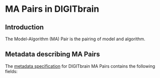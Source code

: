 # MA Pairs in DIGITbrain

## Introduction

The Model-Algorithm (MA) Pair is the pairing of model and algorithm.

## Metadata describing MA Pairs

The [metadata specification](assets/ma_pair.md) for DIGITbrain MA Pairs contains the following fields: